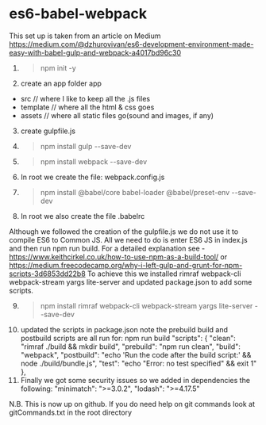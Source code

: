 # es6-babel-webpack


This set up is taken from an article on Medium
https://medium.com/@dzhurovivan/es6-development-environment-made-easy-with-babel-gulp-and-webpack-a4017bd96c30


1)  > npm init -y
2)  create an app folder
app
 - src // where I like to keep all the .js files
 - template // where all the html & css goes
 - assets // where all static files go(sound and images, if any)
3)  create gulpfile.js
4) > npm install gulp --save-dev
5) > npm install webpack --save-dev
6) In root we create the file: webpack.config.js
7) > npm install @babel/core babel-loader @babel/preset-env --save-dev
8) In root we also create the file .babelrc

Although we followed the creation of the gulpfile.js we do not use it to compile ES6 to Common JS.
All we need to do is enter ES6 JS in index.js and then run npm run build.
For a detailed explanation see - https://www.keithcirkel.co.uk/how-to-use-npm-as-a-build-tool/
or https://medium.freecodecamp.org/why-i-left-gulp-and-grunt-for-npm-scripts-3d6853dd22b8
To achieve this we installed rimraf webpack-cli webpack-stream yargs lite-server and updated package.json to add some scripts.

9) >npm install rimraf webpack-cli webpack-stream yargs lite-server --save-dev
10) updated the scripts in package.json note the prebuild build and postbuild scripts are all run for: npm run build
"scripts": {
  "clean": "rimraf ./build && mkdir build",
  "prebuild": "npm run clean",
  "build": "webpack",
  "postbuild": "echo 'Run the code after the build script:' && node ./build/bundle.js",
  "test": "echo \"Error: no test specified\" && exit 1"
},
11) Finally we got some security issues so we added in dependencies the following:
"minimatch": ">=3.0.2",
"lodash": ">=4.17.5"


N.B. This is now up on github. If you do need help on git commands look at gitCommands.txt in the root directory
